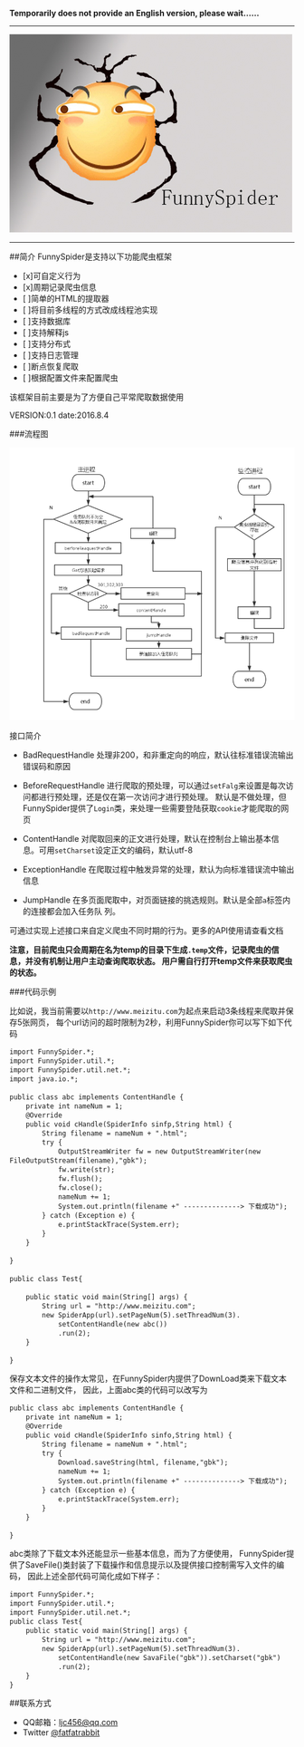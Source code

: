 
**Temporarily does not provide an English version, please wait……**

---

![logo](pic/logo.jpg)

---

##简介
FunnySpider是支持以下功能爬虫框架

- [x]可自定义行为
- [x]周期记录爬虫信息
- [ ]简单的HTML的提取器
- [ ]将目前多线程的方式改成线程池实现
- [ ]支持数据库
- [ ]支持解释js
- [ ]支持分布式
- [ ]支持日志管理
- [ ]断点恢复爬取
- [ ]根据配置文件来配置爬虫

该框架目前主要是为了方便自己平常爬取数据使用

VERSION:0.1
date:2016.8.4

###流程图

![流程图](pic/flowchart.png)





接口简介

- BadRequestHandle 
  处理非200，和非重定向的响应，默认往标准错误流输出错误码和原因

- BeforeRequestHandle 
  进行爬取的预处理，可以通过```setFalg```来设置是每次访问都进行预处理，还是仅在第一次访问才进行预处理。
  默认是不做处理，但FunnySpider提供了```Login```类，来处理一些需要登陆获取```cookie```才能爬取的网页

- ContentHandle
  对爬取回来的正文进行处理，默认在控制台上输出基本信息。可用```setCharset```设定正文的编码，默认utf-8

- ExceptionHandle
  在爬取过程中触发异常的处理，默认为向标准错误流中输出信息

- JumpHandle
  在多页面爬取中，对页面链接的挑选规则。默认是全部```a```标签内的连接都会加入任务队
  列。


可通过实现上述接口来自定义爬虫不同时期的行为。更多的API使用请查看文档

**注意，目前爬虫只会周期在名为temp的目录下生成```.temp```文件，记录爬虫的信息，并没有机制让用户主动查询爬取状态。
用户需自行打开temp文件来获取爬虫的状态。**


###代码示例

比如说，我当前需要以```http://www.meizitu.com```为起点来启动3条线程来爬取并保存5张网页，
每个url访问的超时限制为2秒，利用FunnySpider你可以写下如下代码
```
import FunnySpider.*;
import FunnySpider.util.*;
import FunnySpider.util.net.*;
import java.io.*;

public class abc implements ContentHandle {
	private int nameNum = 1;	
	@Override
	public void cHandle(SpiderInfo sinfp,String html) {
		String filename = nameNum + ".html";
		try {
			OutputStreamWriter fw = new OutputStreamWriter(new FileOutputStream(filename),"gbk");
			fw.write(str);
			fw.flush();
			fw.close();
			nameNum += 1;
			System.out.println(filename +" --------------> 下载成功");
		} catch (Exception e) {
			e.printStackTrace(System.err);
		}
	}

}

public class Test{

	public static void main(String[] args) {
		String url = "http://www.meizitu.com";
		new SpiderApp(url).setPageNum(5).setThreadNum(3).
			setContentHandle(new abc())
			.run(2);
	}

}
```

保存文本文件的操作太常见，在FunnySpider内提供了DownLoad类来下载文本文件和二进制文件，
因此，上面abc类的代码可以改写为

```
public class abc implements ContentHandle {
	private int nameNum = 1;	
	@Override
	public void cHandle(SpiderInfo sinfo,String html) {
		String filename = nameNum + ".html";
		try {
			Download.saveString(html, filename,"gbk");
			nameNum += 1;
			System.out.println(filename +" --------------> 下载成功");
		} catch (Exception e) {
			e.printStackTrace(System.err);
		}
	}

}
```

abc类除了下载文本外还能显示一些基本信息，而为了方便使用，
FunnySpider提供了SaveFile()类封装了下载操作和信息提示以及提供接口控制需写入文件的编码，
因此上述全部代码可简化成如下样子：

```
import FunnySpider.*;
import FunnySpider.util.*;
import FunnySpider.util.net.*;
public class Test{
	public static void main(String[] args) {
		String url = "http://www.meizitu.com";
		new SpiderApp(url).setPageNum(5).setThreadNum(3).
			setContentHandle(new SavaFile("gbk")).setCharset("gbk")
			.run(2);
	}
}
```






##联系方式

 + QQ邮箱：ljc456@qq.com
 + Twitter [@fatfatrabbit](https://twitter.com/fat_fat_Rabbit)